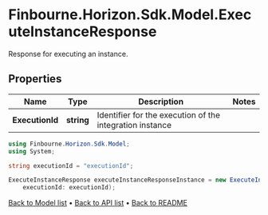 # Finbourne.Horizon.Sdk.Model.ExecuteInstanceResponse
Response for executing an instance.

## Properties

Name | Type | Description | Notes
------------ | ------------- | ------------- | -------------
**ExecutionId** | **string** | Identifier for the execution of the integration instance | 

```csharp
using Finbourne.Horizon.Sdk.Model;
using System;

string executionId = "executionId";

ExecuteInstanceResponse executeInstanceResponseInstance = new ExecuteInstanceResponse(
    executionId: executionId);
```

[Back to Model list](../README.md#documentation-for-models) &#8226; [Back to API list](../README.md#documentation-for-api-endpoints) &#8226; [Back to README](../README.md)
